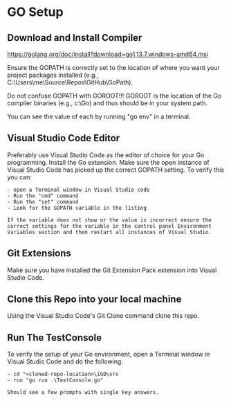 # GO Setup

## Download and Install Compiler
https://golang.org/doc/install?download=go1.13.7.windows-amd64.msi

Ensure the GOPATH is correctly set to the location of where you want your project packages installed (e.g., C:\Users\me\Source\Repos\GitHub\GoPath).

Do not confuse GOPATH with GOROOT!!! GOROOT is the location of the Go compiler binaries (e.g., c:\Go) and thus should be in your system path.

You can see the value of each by running "go env" in a terminal.

## Visual Studio Code Editor
Preferably use Visual Studio Code as the editor of choice for your Go programming. Install the Go extension. Make sure the open instance of Visual Studio Code has picked up the correct GOPATH setting. To verify this you can:

    - open a Terminal window in Visual Studio code
    - Run the "cmd" command
    - Run the "set" command
    - Look for the GOPATH variable in the listing

    If the variable does not show or the value is incorrect ensure the correct settings for the variable in the control panel Environment Variables section and then restart all instances of Visual Studio.

## Git Extensions
Make sure you have installed the Git Extension Pack extension into Visual Studio Code.

## Clone this Repo into your local machine
Using the Visual Studio Code's Git Clone command clone this repo.

## Run The TestConsole
To verify the setup of your Go environment, open a Terminal window in Visual Studio Code and do the following:

    - cd "<cloned-repo-location>\iGO\src
    - run "go run .\TestConsole.go"

    Should see a few prompts with single key answers.
    